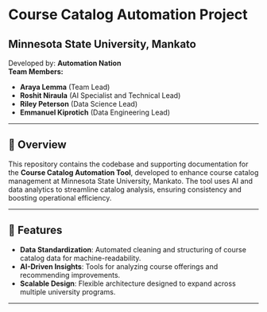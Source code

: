 # Course Catalog Automation Project

## Minnesota State University, Mankato

Developed by: **Automation Nation**  
**Team Members:**  
- **Araya Lemma** (Team Lead)  
- **Roshit Niraula** (AI Specialist and Technical Lead)  
- **Riley Peterson** (Data Science Lead)  
- **Emmanuel Kiprotich** (Data Engineering Lead)

---

## 📖 Overview

This repository contains the codebase and supporting documentation for the **Course Catalog Automation Tool**, developed to enhance course catalog management at Minnesota State University, Mankato. The tool uses AI and data analytics to streamline catalog analysis, ensuring consistency and boosting operational efficiency.

---

## 🚀 Features

- **Data Standardization**: Automated cleaning and structuring of course catalog data for machine-readability.
- **AI-Driven Insights**: Tools for analyzing course offerings and recommending improvements.
- **Scalable Design**: Flexible architecture designed to expand across multiple university programs.

---
